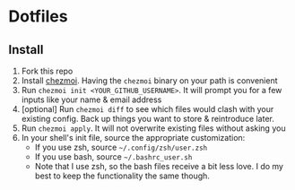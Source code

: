 # Dotfiles

## Install

1. Fork this repo
1. Install [chezmoi](https://www.chezmoi.io/install). Having the `chezmoi` binary on your path is convenient
1. Run `chezmoi init <YOUR_GITHUB_USERNAME>`. It will prompt you for a few inputs like your name & email address
1. [optional] Run `chezmoi diff` to see which files would clash with your existing config. Back up things you want to store & reintroduce later.
1. Run `chezmoi apply`. It will not overwrite existing files without asking you
1. In your shell's init file, source the appropriate customization:
    - If you use zsh, source `~/.config/zsh/user.zsh`
    - If you use bash, source `~/.bashrc_user.sh`
    - Note that I use zsh, so the bash files receive a bit less love. I do my best to keep the functionality the same though.

